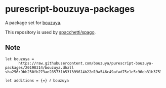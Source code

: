 # purescript-bouzuya-packages

A package set for [bouzuya](https://github.com/bouzuya).

This repository is used by [spacchetti/spago][].

## Note

```
let bouzuya =
      https://raw.githubusercontent.com/bouzuya/purescript-bouzuya-packages/20190314/bouzuya.dhall sha256:9bb250fb273ae285731b531399614b22d19a546c49afad75e1c5c96eb31b3753

let additions = {=} ⫽ bouzuya
```

[spacchetti/spacchetti]: https://github.com/spacchetti/spacchetti
[spacchetti/spago]: https://github.com/spacchetti/spago
